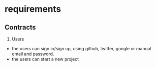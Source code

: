 # requirements

## Contracts

1. Users

- the users can sign in/sign up, using github, twitter, google or manual email and password.
- the users can start a new project
